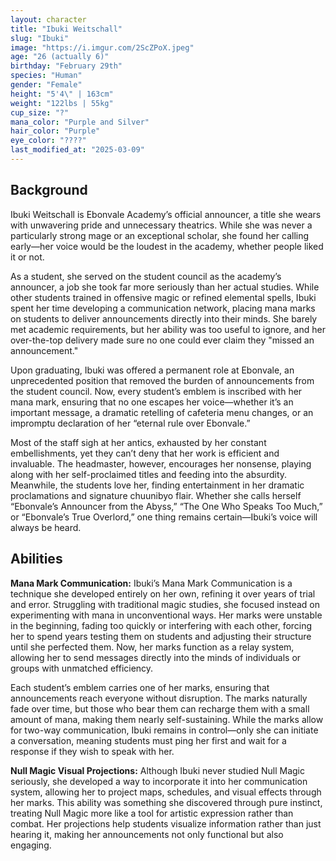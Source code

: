 ```yaml
---
layout: character
title: "Ibuki Weitschall"
slug: "Ibuki"
image: "https://i.imgur.com/2ScZPoX.jpeg"
age: "26 (actually 6)"
birthday: "February 29th"
species: "Human"
gender: "Female"
height: "5'4\" | 163cm"
weight: "122lbs | 55kg"
cup_size: "?"
mana_color: "Purple and Silver"
hair_color: "Purple"
eye_color: "????"
last_modified_at: "2025-03-09"
---
```


## Background

Ibuki Weitschall is Ebonvale Academy’s official announcer, a title she wears with unwavering pride and unnecessary theatrics. While she was never a particularly strong mage or an exceptional scholar, she found her calling early—her voice would be the loudest in the academy, whether people liked it or not.

As a student, she served on the student council as the academy’s announcer, a job she took far more seriously than her actual studies. While other students trained in offensive magic or refined elemental spells, Ibuki spent her time developing a communication network, placing mana marks on students to deliver announcements directly into their minds. She barely met academic requirements, but her ability was too useful to ignore, and her over-the-top delivery made sure no one could ever claim they "missed an announcement."

Upon graduating, Ibuki was offered a permanent role at Ebonvale, an unprecedented position that removed the burden of announcements from the student council. Now, every student’s emblem is inscribed with her mana mark, ensuring that no one escapes her voice—whether it’s an important message, a dramatic retelling of cafeteria menu changes, or an impromptu declaration of her “eternal rule over Ebonvale.”

Most of the staff sigh at her antics, exhausted by her constant embellishments, yet they can’t deny that her work is efficient and invaluable. The headmaster, however, encourages her nonsense, playing along with her self-proclaimed titles and feeding into the absurdity. Meanwhile, the students love her, finding entertainment in her dramatic proclamations and signature chuunibyo flair. Whether she calls herself “Ebonvale’s Announcer from the Abyss,” “The One Who Speaks Too Much,” or “Ebonvale’s True Overlord,” one thing remains certain—Ibuki’s voice will always be heard.

## Abilities

**Mana Mark Communication:**
Ibuki’s Mana Mark Communication is a technique she developed entirely on her own, refining it over years of trial and error. Struggling with traditional magic studies, she focused instead on experimenting with mana in unconventional ways. Her marks were unstable in the beginning, fading too quickly or interfering with each other, forcing her to spend years testing them on students and adjusting their structure until she perfected them. Now, her marks function as a relay system, allowing her to send messages directly into the minds of individuals or groups with unmatched efficiency.

Each student’s emblem carries one of her marks, ensuring that announcements reach everyone without disruption. The marks naturally fade over time, but those who bear them can recharge them with a small amount of mana, making them nearly self-sustaining. While the marks allow for two-way communication, Ibuki remains in control—only she can initiate a conversation, meaning students must ping her first and wait for a response if they wish to speak with her.

**Null Magic Visual Projections:**
Although Ibuki never studied Null Magic seriously, she developed a way to incorporate it into her communication system, allowing her to project maps, schedules, and visual effects through her marks. This ability was something she discovered through pure instinct, treating Null Magic more like a tool for artistic expression rather than combat. Her projections help students visualize information rather than just hearing it, making her announcements not only functional but also engaging.
